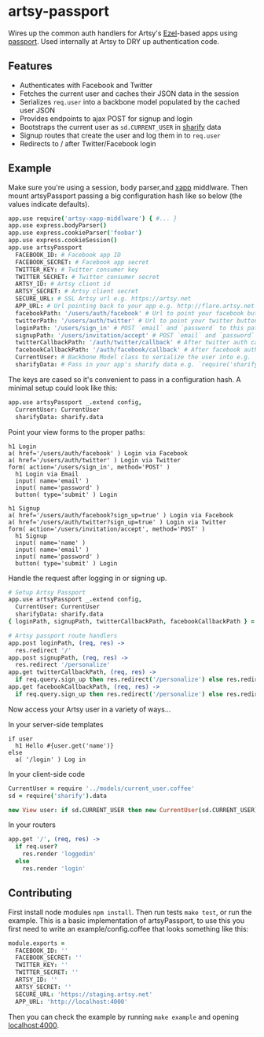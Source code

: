 # artsy-passport

Wires up the common auth handlers for Artsy's [Ezel](ezeljs.com)-based apps using [passport](http://passportjs.org/). Used internally at Artsy to DRY up authentication code.

## Features

* Authenticates with Facebook and Twitter
* Fetches the current user and caches their JSON data in the session
* Serializes `req.user` into a backbone model populated by the cached user JSON
* Provides endpoints to ajax POST for signup and login
* Bootstraps the current user as `sd.CURRENT_USER` in [sharify](https://github.com/artsy/sharify) data
* Signup routes that create the user and log them in to `req.user`
* Redirects to / after Twitter/Facebook login

## Example

Make sure you're using a session, body parser,and [xapp](https://github.com/artsy/artsy-xapp-middleware) middlware. Then mount artsyPassport passing a big configuration hash like so below (the values indicate defaults).

````coffeescript
app.use require('artsy-xapp-middlware') { #... }
app.use express.bodyParser()
app.use express.cookieParser('foobar')
app.use express.cookieSession()
app.use artsyPassport
  FACEBOOK_ID: # Facebook app ID
  FACEBOOK_SECRET: # Facebook app secret
  TWITTER_KEY: # Twitter consumer key
  TWITTER_SECRET: # Twitter consumer secret
  ARTSY_ID: # Artsy client id
  ARTSY_SECRET: # Artsy client secret
  SECURE_URL: # SSL Artsy url e.g. https://artsy.net
  APP_URL: # Url pointing back to your app e.g. http://flare.artsy.net
  facebookPath: '/users/auth/facebook' # Url to point your facebook button to
  twitterPath: '/users/auth/twitter' # Url to point your twitter button to
  loginPath: '/users/sign_in' # POST `email` and `password` to this path to login
  signupPath: '/users/invitation/accept' # POST `email` and `password` to this path to signup
  twitterCallbackPath: '/auth/twitter/callback' # After twitter auth callback url
  facebookCallbackPath: '/auth/facebook/callback' # After facebook auth callback url
  CurrentUser: # Backbone Model class to serialize the user into e.g. `CurrentUser`
  sharifyData: # Pass in your app's sharify data e.g. `require('sharify').data`
````

The keys are cased so it's convenient to pass in a configuration hash. A minimal setup could look like this:

````coffeescript
app.use artsyPassport _.extend config,
  CurrentUser: CurrentUser
  sharifyData: sharify.data
````

Point your view forms to the proper paths:

````jade
h1 Login
a( href='/users/auth/facebook' ) Login via Facebook
a( href='/users/auth/twitter' ) Login via Twitter
form( action='/users/sign_in', method='POST' )
  h1 Login via Email
  input( name='email' )
  input( name='password' )
  button( type='submit' ) Login

h1 Signup
a( href='/users/auth/facebook?sign_up=true' ) Login via Facebook
a( href='/users/auth/twitter?sign_up=true' ) Login via Twitter
form( action='/users/invitation/accept', method='POST' )
  h1 Signup
  input( name='name' )
  input( name='email' )
  input( name='password' )
  button( type='submit' ) Login
````

Handle the request after logging in or signing up.

````coffeescript
# Setup Artsy Passport
app.use artsyPassport _.extend config,
  CurrentUser: CurrentUser
  sharifyData: sharify.data
{ loginPath, signupPath, twitterCallbackPath, facebookCallbackPath } = artsyPassport.options

# Artsy passport route handlers
app.post loginPath, (req, res) ->
  res.redirect '/'
app.post signupPath, (req, res) ->
  res.redirect '/personalize'
app.get twitterCallbackPath, (req, res) ->
  if req.query.sign_up then res.redirect('/personalize') else res.redirect('/')
app.get facebookCallbackPath, (req, res) ->
  if req.query.sign_up then res.redirect('/personalize') else res.redirect('/')
````

Now access your Artsy user in a variety of ways...

In your server-side templates

````jade
if user
  h1 Hello #{user.get('name')}
else
  a( '/login' ) Log in
````

In your client-side code

````coffeescript
CurrentUser = require '../models/current_user.coffee'
sd = require('sharify').data

new View user: if sd.CURRENT_USER then new CurrentUser(sd.CURRENT_USER) else null
````

In your routers

````coffeescript
app.get '/', (req, res) ->
  if req.user?
    res.render 'loggedin'
  else
    res.render 'login'
````

## Contributing

First install node modules `npm install`. Then run tests `make test`, or run the example. This is a basic implementation of artsyPassport, to use this you first need to write an example/config.coffee that looks something like this:

````coffeescript
module.exports =
  FACEBOOK_ID: ''
  FACEBOOK_SECRET: ''
  TWITTER_KEY: ''
  TWITTER_SECRET: ''
  ARTSY_ID: ''
  ARTSY_SECRET: ''
  SECURE_URL: 'https://staging.artsy.net'
  APP_URL: 'http://localhost:4000'
````

Then you can check the example by running `make example` and opening [localhost:4000](http://localhost:4000).
